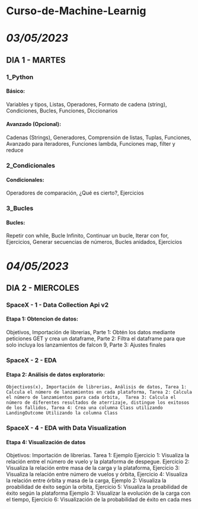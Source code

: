 # Curso-de-Machine-Learnig
# _03/05/2023_
## DIA 1 - MARTES
### 1_Python
  #### Básico:
  Variables y tipos, Listas, Operadores, Formato de cadena (string), Condiciones, Bucles, Funciones, Diccionarios

  #### Avanzado (Opcional):
  Cadenas (Strings), Generadores, Comprensión de listas, Tuplas, Funciones, Avanzado para iteradores, Funciones lambda, Funciones map, filter y reduce

### 2_Condicionales
  #### Condicionales:
  Operadores de comparación, ¿Qué es cierto?, Ejercicios

### 3_Bucles
  #### Bucles:
  Repetir con while, Bucle Infinito, Continuar un bucle, Iterar con for, Ejercicios, Generar secuencias de números, Bucles anidados, Ejercicios

# _04/05/2023_
## DIA 2 - MIERCOLES
### SpaceX - 1 - Data Collection Api v2
  ####  Etapa 1: Obtencion de datos:
  Objetivos, Importación de librerias, Parte 1: Obtén los datos mediante peticiones GET y crea un dataframe, Parte 2: Filtra el dataframe para que solo incluya los lanzamientos de falcon 9, Parte 3: Ajustes finales

### SpaceX - 2 - EDA
  #### Etapa 2: Análisis de datos exploratorio:
    Objectivos(x), Importación de librerias, Análisis de datos, Tarea 1: Calcula el número de lanzamientos en cada plataforma, Tarea 2: Calcula el número de lanzamientos para cada órbita,  Tarea 3: Calcula el número de diferentes resultados de aterrizaje, distingue los exitosos de los fallidos, Tarea 4: Crea una columna Class utilizando LandingOutcome Utilizando la columna Class

### SpaceX - 4 - EDA with Data Visualization
#### Etapa 4: Visualización de datos
  Objetivos: Importación de librerias. Tarea 1: Ejemplo Ejercicio 1: Visualiza la relación entre el número de vuelo y la plataforma de despegue. Ejercicio 2: Visualiza la relación entre masa de la carga y la plataforma, Ejercicio 3: Visualiza la relación entre número de vuelos y órbita, Ejercicio 4: Visualiza la relación entre órbita y masa de la carga, Ejemplo 2: Visualiza la proabilidad de éxito según la orbita, Ejercicio 5: Visualiza la proabilidad de éxito según la plataforma Ejemplo 3: Visualizar la evolución de la carga con el tiempo, Ejercicio 6: Visualización de la probabilidad de éxito en cada mes
